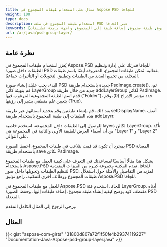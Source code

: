 ```yaml
---
title: مثال على استخدام طبقات المجموع في Aspose.PSD للجافا
weight: 100
type: docs
description: استخدام طبقة المجموع في ملف PSD عبر الجافا
keywords: [طبقة مجموع, طبقة مجموع, إضافة طبقة إلى المجموع, واجهة برمجة تطبيقات PSD, جافا, مثال على الكود]
url: /ar/java/psd-group-layer/
---
```


## **نظرة عامة**

يُعزز استخدام طبقات المجموع في Aspose.PSD للجافا قدرتك على إدارة وتنظيم الطبقات داخل صورة PSD بفعالية. تُمكن طبقات المجموع، المعروفة أيضًا باسم طبقات المجلد، من تجميع العديد من الطبقات وتطبيق التحويلات أو التأثيرات جماعيًا.

للبدء، يجب عليك إنشاء صورة PSD جديدة باستخدام طريقة PsdImage.create(). ثم، قم بتهيئة كائن LayerGroup جديد من خلال طريقة addLayerGroup لكائن PsdImage. قدم اسم الطبقة المجموعية المرغوب فيها ("Folder")، حدد مؤشر الإدراج (0)، وقم بتعيين علم منطقي يشير إلى رؤيتها (True).

بعد ذلك، قم بإنشاء طبقتين وقم بتحديد أسمائهم عبر طريقة setDisplayName. أضف هذه الطبقات إلى طبقة المجموع باستخدام طريقة addLayer.

للوصول إلى الطبقات داخل المجموعة، استخدم خاصية layers لكائن LayerGroup. تأكد من أن أسماء العرض للطبقة الأولى والثانية في المجموعة هي "Layer 1" و "Layer 2" على التوالي.

بمجرد أن تكون قد قمت بتلاعب في طبقات المجموع، احفظ الصورة PSD المعدلة باستخدام طريقة save لكائن PsdImage.

يشكل هذا مثالًا أساسيًا لمساعدتك في التعرف على كيفية العمل مع طبقات المجموع باستخدام Aspose.PSD للجافا. تقدم المكتبة مجموعة كبيرة من الميزات المتقدمة لتنظيم الطبقات وتحويلها داخل صور PSD. لمزيد من التفاصيل والأمثلة حول استغلال طبقات المجموع ووظائف أخرى للمكتبة، راجع توثيق Aspose.PSD للجافا.

للعمل مع طبقات المجموع في Aspose.PSD للجافا، استخدم فئة LayerGroup. أدناه مقتطف كود يوضح كيفية إنشاء طبقة مجموع، إضافة طبقات إليها، وحفظ الصورة PSD المعدلة.

يرجى الرجوع إلى المثال الكامل المقدم.

## **المثال**
{{< gist "aspose-com-gists" "31800d807a72f1f50fe4b29374119227" "Documentation-Java-Aspose-psd-group-layer.java" >}}